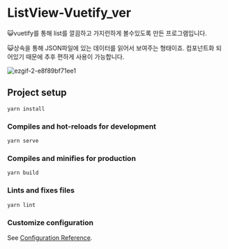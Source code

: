 # ListView-Vuetify_ver

😺vuetify를 통해 list를 깔끔하고 가지런하게 볼수있도록 만든 프로그램입니다. 

😺상속을 통해 JSON파일에 있는 데이터를 읽어서 보여주는 형태이죠. 컴포넌트화 되어있기 때문에 추후 편하게 사용이 가능합니다.

![ezgif-2-e8f89bf71ee1](https://user-images.githubusercontent.com/52379503/134331838-1a2f0c3c-ff03-41be-9530-154a5237f8bb.gif)


## Project setup
```
yarn install
```

### Compiles and hot-reloads for development
```
yarn serve
```

### Compiles and minifies for production
```
yarn build
```

### Lints and fixes files
```
yarn lint
```

### Customize configuration
See [Configuration Reference](https://cli.vuejs.org/config/).
